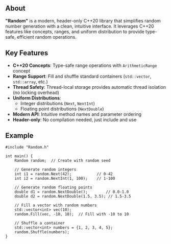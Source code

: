 ## About
**"Random"** is a modern, header-only C++20 library that simplifies random number generation with a clean, intuitive interface. It leverages C++20 features like concepts, ranges, and uniform distribution to provide type-safe, efficient random operations.

## Key Features
- **C++20 Concepts**: Type-safe range operations with `ArithmeticRange` concept
- **Range Support**: Fill and shuffle standard containers (`std::vector`, `std::array`, etc.)
- **Thread Safety**: Thread-local storage provides automatic thread isolation (no locking overhead)
- **Uniform Distributions**: 
  - Integer distributions (`Next`, `NextInt`)
  - Floating point distributions (`NextDouble`)
- **Modern API**: Intuitive method names and parameter ordering
- **Header-only**: No compilation needed, just include and use
## Example
```
#include "Random.h"

int main() {
    Random random;  // Create with random seed
    
    // Generate random integers
    int i1 = random.Next(42);           // 0-42
    int i2 = random.NextInt(1, 100);    // 1-100
    
    // Generate random floating points
    double d1 = random.NextDouble();        // 0.0-1.0
    double d2 = random.NextDouble(1.5, 3.5); // 1.5-3.5
    
    // Fill a vector with random numbers
    std::vector<int> vec(10);
    random.Fill(vec, -10, 10);  // Fill with -10 to 10
    
    // Shuffle a container
    std::vector<int> numbers = {1, 2, 3, 4, 5};
    random.Shuffle(numbers);
}
```
